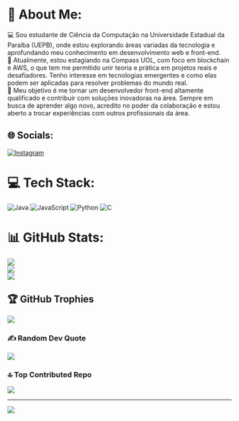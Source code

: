 # 💫 About Me:
💻 Sou estudante de Ciência da Computação na Universidade Estadual da Paraíba (UEPB), onde estou explorando áreas variadas da tecnologia e aprofundando meu conhecimento em desenvolvimento web e front-end.<br>🚀 Atualmente, estou estagiando na Compass UOL, com foco em blockchain e AWS, o que tem me permitido unir teoria e prática em projetos reais e desafiadores. Tenho interesse em tecnologias emergentes e como elas podem ser aplicadas para resolver problemas do mundo real.<br>🎯 Meu objetivo é me tornar um desenvolvedor front-end altamente qualificado e contribuir com soluções inovadoras na área. Sempre em busca de aprender algo novo, acredito no poder da colaboração e estou aberto a trocar experiências com outros profissionais da área.<br>


## 🌐 Socials:
[![Instagram](https://img.shields.io/badge/Instagram-%23E4405F.svg?logo=Instagram&logoColor=white)](https://instagram.com/arlissondiogo) 

# 💻 Tech Stack:
![Java](https://img.shields.io/badge/java-%23ED8B00.svg?style=plastic&logo=openjdk&logoColor=white) ![JavaScript](https://img.shields.io/badge/javascript-%23323330.svg?style=plastic&logo=javascript&logoColor=%23F7DF1E) ![Python](https://img.shields.io/badge/python-3670A0?style=plastic&logo=python&logoColor=ffdd54) ![C](https://img.shields.io/badge/c-%2300599C.svg?style=plastic&logo=c&logoColor=white)
# 📊 GitHub Stats:
![](https://github-readme-stats.vercel.app/api?username=arlissondiogo&theme=radical&hide_border=false&include_all_commits=false&count_private=false)<br/>
![](https://github-readme-streak-stats.herokuapp.com/?user=arlissondiogo&theme=radical&hide_border=false)<br/>
![](https://github-readme-stats.vercel.app/api/top-langs/?username=arlissondiogo&theme=radical&hide_border=false&include_all_commits=false&count_private=false&layout=compact)

## 🏆 GitHub Trophies
![](https://github-profile-trophy.vercel.app/?username=arlissondiogo&theme=radical&no-frame=false&no-bg=false&margin-w=4)

### ✍️ Random Dev Quote
![](https://quotes-github-readme.vercel.app/api?type=horizontal&theme=radical)

### 🔝 Top Contributed Repo
![](https://github-contributor-stats.vercel.app/api?username=arlissondiogo&limit=5&theme=radical&combine_all_yearly_contributions=true)

---
[![](https://visitcount.itsvg.in/api?id=arlissondiogo&icon=0&color=10)](https://visitcount.itsvg.in)

<!-- Proudly created with GPRM ( https://gprm.itsvg.in ) -->
